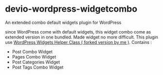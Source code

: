 # devio-wordpress-widgetcombo
An extended combo default widgets plugin for WordPress

since WordPress come with default widgets, this widget combo come as extended version in one bundled.
Made widget no more difficult. This plugin use <a href="https://github.com/riesurya/WordPress-Widgets-Helper-Class">WordPress Widgets Helper Class ( forked version by me )</a>.
Contains :
<ul>
<li>Post Combo Widget</li>
<li>Pages Combo Widget</li>
<li>Post Categories Widget</li>
<li>Post Tags Combo Widget</li>
</ul>
